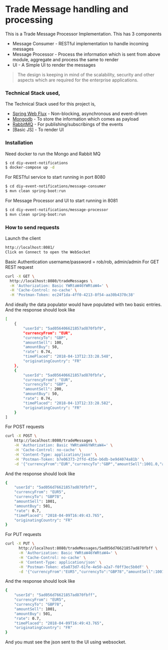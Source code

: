 # Trade Message handling and processing

This is a Trade Message Processor Implementation. This has 3 components

  - Message Consumer - RESTful implementation to handle incoming messages
  - Message Processor - Process the information which is sent from above module, aggregate and process the same to render
  - UI - A Simple UI to render the messages

> The design is keeping in mind of the scalability, security and other aspects which
> are required for the enterprise applications.

### Technical Stack used,

The Technical Stack used for this project is,

* [Spring Web Flux](https://docs.spring.io/spring/docs/5.0.0.BUILD-SNAPSHOT/spring-framework-reference/html/web-reactive.html) - Non-blocking, asynchronous and event-driven
* [Mongodb](https://www.mongodb.com/) - To store the information which comes as payload
* [RabbitMQ](https://www.rabbitmq.com/) - For publishing/subscribings of the events
* [Basic JS] - To render UI


### Installation

Need docker to run the Mongo and Rabbit MQ

```sh
$ cd diy-event-notifications
$ docker-compose up -d
```

For RESTful service to start running in port 8080

```sh
$ cd diy-event-notifications/message-consumer
$ mvn clean spring-boot:run
```

For Message Processor and UI to start running in 8081

```sh
$ cd diy-event-notifications/message-processor
$ mvn clean spring-boot:run
```

### How to send requests
Launch the client
```sh
http://localhost:8081/
Click on Connect to open the WebSocket
```
Basic Authentication username/password = rob/rob, admin/admin
For GET REST request

```sh
curl -X GET \
  http://localhost:8080/tradeMessages \
  -H 'Authorization: Basic YWRtaW46YWRtaW4=' \
  -H 'Cache-Control: no-cache' \
  -H 'Postman-Token: ec24f1da-4ff0-4213-8f54-aa30b4370c38'
```
And ideally the data populator would have populated with two basic entries. And the response should look like
```sh
[
    {
        "userId": "5ad056406621857ad870fbf9",
        "currencyFrom": "EUR",
        "currencyTo": "GBP",
        "amountSell": 100,
        "amountBuy": 50,
        "rate": 0.74,
        "timePlaced": "2018-04-13T12:33:28.548",
        "originatingCountry": "FR"
    },
    {
        "userId": "5ad056406621857ad870fbfa",
        "currencyFrom": "EUR",
        "currencyTo": "GBP",
        "amountSell": 200,
        "amountBuy": 50,
        "rate": 0.74,
        "timePlaced": "2018-04-13T12:33:28.582",
        "originatingCountry": "FR"
    }
]
```
For POST requests
```sh
curl -X POST \
    http://localhost:8080/tradeMessages \
    -H 'Authorization: Basic YWRtaW46YWRtaW4=' \
    -H 'Cache-Control: no-cache' \
    -H 'Content-Type: application/json' \
    -H 'Postman-Token: b7e06373-2ffd-435e-b6db-be9d4074a81b' \
    -d '{"currencyFrom":"EUR","currencyTo":"GBP","amountSell":1001.0,"amountBuy":501.0,"rate":0.7,"timePlaced":"2018-04-09T16:49:43.765","originatingCountry":"FR"}'
```
And the response should look like
```sh
{
    "userId": "5ad056d76621857ad870fbff",
    "currencyFrom": "EUR5",
    "currencyTo": "GBP78",
    "amountSell": 1001,
    "amountBuy": 501,
    "rate": 0.7,
    "timePlaced": "2018-04-09T16:49:43.765",
    "originatingCountry": "FR"
}
```
For PUT requests
```sh
curl -X PUT \
      http://localhost:8080/tradeMessages/5ad056d76621857ad870fbff \
      -H 'Authorization: Basic YWRtaW46YWRtaW4=' \
      -H 'Cache-Control: no-cache' \
      -H 'Content-Type: application/json' \
      -H 'Postman-Token: e5a873d7-61fe-4e50-a2a7-f0ff3ec5b0df' \
      -d '{"currencyFrom":"EUR5","currencyTo":"GBP78","amountSell":1001.0,"amountBuy":501.0,"rate":0.7,"timePlaced":"2018-04-09T16:49:43.765","originatingCountry":"FR"}'
```
And the response should look like
```sh
{
    "userId": "5ad056d76621857ad870fbff",
    "currencyFrom": "EUR5",
    "currencyTo": "GBP78",
    "amountSell": 1001,
    "amountBuy": 501,
    "rate": 0.7,
    "timePlaced": "2018-04-09T16:49:43.765",
    "originatingCountry": "FR"
}
```
And you must see the json sent to the UI using websocket.
